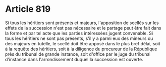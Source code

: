 # Article 819

Si tous les héritiers sont présents et majeurs, l'apposition de scellés sur les effets de la succession n'est pas nécessaire et le partage peut être fait dans la forme et par tel acte que les parties intéressées jugent convenable.   Si tous les héritiers ne sont pas présents, s'il y a parmi eux des mineurs ou des majeurs en tutelle, le scellé doit être apposé dans le plus bref délai, soit à la requête des héritiers, soit à la diligence du procureur de la République près du tribunal de grande instance, soit d'office par le juge du tribunal d'instance dans l'arrondissement duquel la succession est ouverte.
